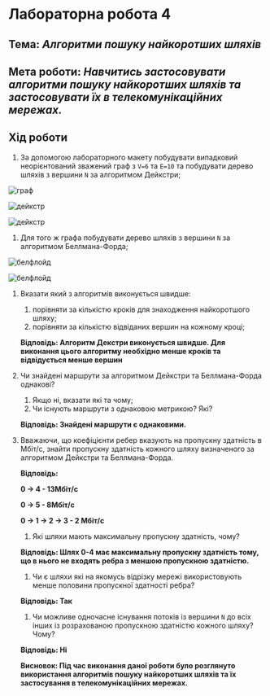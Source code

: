# Лабораторна робота 4
## Тема: _Алгоритми пошуку найкоротших шляхів_
## Мета роботи: _Навчитись застосовувати алгоритми пошуку найкоротших шляхів та застосовувати їх в телекомунікаційних мережах._

## Хід роботи

1. За допомогою лабораторного макету побудувати випадковий неорієнтований зважений граф з `V=6` та `E=10` та побудувати дерево шляхів з вершини `N` за алгоритмом Дейкстри;

![граф]()

![дейкстр]()

![дейкстр]()

1. Для того ж графа побудувати дерево шляхів з вершини `N` за алгоритмом Беллмана-Форда;

![белфлойд]()

![белфлойд]()

1. Вказати який з алгоритмів виконується швидше:
    1. порівняти за кількістю кроків для знаходження найкоротшого шляху;
    1. порівняти за кількістю відвіданих вершин на кожному кроці;

   **Відповідь: Алгоритм Декстри виконується швидше. Для виконання цього алгоритму необхідно менше кроків та відвідується менше вершин**

1. Чи знайдені маршрути за алгоритмом Дейкстри та Беллмана-Форда однакові?
    1. Якщо ні, вказати які та чому;
    1. Чи існують маршрути з однаковою метрикою? Які?

   **Відповідь: Знайдені маршрути є однаковими.**

1. Вважаючи, що коефіцієнти ребер вказують на пропускну здатність в Мбіт/с, знайти пропускну здатність кожного шляху визначеного за алгоритмом Дейкстри та Беллмана-Форда.

   **Відповідь:**

   **0 -> 4 - 13Мбіт/c**

   **0 -> 5  - 8Мбіт/c**

   **0 -> 1 -> 2 -> 3 - 2 Мбіт/c**

    1. Які шляхи мають максимальну пропускну здатність, чому?

   **Відповідь: Шлях 0-4 має максимальну пропускну здатність тому, що в нього не входять ребра з меншою пропускною здатністю.**

    1. Чи є шляхи які на якомусь відрізку мережі використовують менше половини пропускної здатності ребра?

   **Відповідь: Так**

    1. Чи можливе одночасне існування потоків із вершини `N` до всіх інших із розрахованою пропускною здатністю кожного шляху? Чому?

   **Відповідь: Ні**

   **Висновок: Під час виконання даної роботи було розглянуто використання алгоритмів пошуку найкоротших шляхів та їх застосування в телекомунікаційних мережах.**